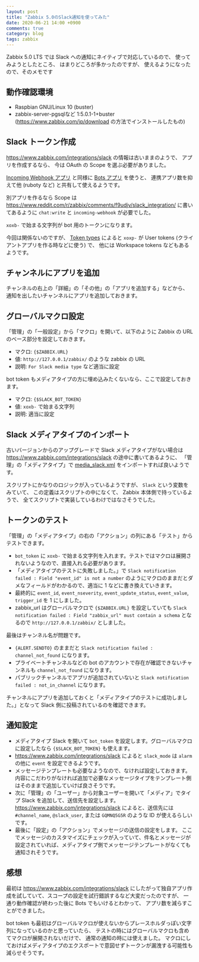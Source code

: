 ```yaml
---
layout: post
title: "Zabbix 5.0のSlack通知を使ってみた"
date: 2020-06-21 14:00 +0900
comments: true
category: blog
tags: zabbix
---
```

Zabbix 5.0 LTS では Slack への通知にネイティブで対応しているので、
使ってみようとしたところ、
はまりどころが多かったのですが、
使えるようになったので、そのメモです

<!--more-->

## 動作確認環境

- Raspbian GNU/Linux 10 (buster)
- zabbix-server-pgsqlなど 1:5.0.1-1+buster
  (https://www.zabbix.com/jp/download の方法でインストールしたもの)

## Slack トークン作成

<https://www.zabbix.com/integrations/slack>
の情報は古いままのようで、
アプリを作成するなら、
今は OAuth の Scope を選ぶ必要がありました。

[Incoming Webhook アプリ](https://slack.com/apps/A0F7XDUAZ--incoming-webhook-)
と同様に
[Bots アプリ](https://slack.com/apps/A0F7YS25R-bots)
を使うと、
連携アプリ数を抑えて他 (ruboty など) と共有して使えるようです。

別アプリを作るなら Scope は
<https://www.reddit.com/r/zabbix/comments/f9udjv/slack_integration/>
に書いてあるように `chat:write` と `incoming-webhook` が必要でした。

`xoxb-` で始まる文字列が bot 用のトークンになります。

今回は関係ないのですが、
[Token types](https://api.slack.com/authentication/token-types)
によると `xoxp-` が User tokens (クライアントアプリを作る時などに使う) で、
他には Workspace tokens などもあるようです。

## チャンネルにアプリを追加

チャンネルの右上の「詳細」の「その他」の「アプリを追加する」などから、
通知を出したいチャンネルにアプリを追加しておきます。

## グローバルマクロ設定

「管理」の「一般設定」から「マクロ」を開いて、以下のように Zabbix の URL のベース部分を設定しておきます。

- マクロ: `{$ZABBIX.URL}`
- 値: `http://127.0.0.1/zabbix/` のような zabbix の URL
- 説明: `For Slack media type` など適当に設定

bot token もメディアタイプの方に埋め込みたくないなら、ここで設定しておきます。

- マクロ: `{$SLACK_BOT_TOKEN}`
- 値: `xoxb-` で始まる文字列
- 説明: 適当に設定

## Slack メディアタイプのインポート

古いバージョンからのアップグレードで Slack メディアタイプがない場合は
<https://www.zabbix.com/integrations/slack>
の途中に書いてあるように、
「管理」の「メディアタイプ」で
[media_slack.xml](https://git.zabbix.com/projects/ZBX/repos/zabbix/browse/templates/media/slack/media_slack.xml)
をインポートすれば良いようです。

スクリプトにかなりのロジックが入っているようですが、
`Slack` という変数をみていて、
この定義はスクリプトの中になくて、
Zabbix 本体側で持っているようで、
全てスクリプトで実装しているわけではなさそうでした。

## トークンのテスト

「管理」の「メディアタイプ」の右の「アクション」の列にある「テスト」からテストできます。

- `bot_token` に `xoxb-` で始まる文字列を入れます。テストではマクロは展開されないようなので、直接入れる必要があります。
- 「メディアタイプのテストに失敗しました。」で `Slack notification failed : Field "event_id" is not a number` のようにマクロのままだとダメなフィールドがわかるので、適当に 1 などに書き換えていきます。
- 最終的に `event_id`, `event_nseverity`, `event_update_status`, `event_value`, `trigger_id` を 1 にしました。
- zabbix_url はグローバルマクロで `{$ZABBIX.URL}` を設定していても `Slack notification failed : Field "zabbix_url" must contain a schema` となるので `http://127.0.0.1/zabbix/` としました。

最後はチャンネル名が問題です。

- `{ALERT.SENDTO}` のままだと `Slack notification failed : channel_not_found` になります。
- プライベートチャンネルなどの bot のアカウントで存在が確認できないチャンネルも `channel_not_found` になります。
- パブリックチャンネルでアプリが追加されていないと `Slack notification failed : not_in_channel` になります。

チャンネルにアプリを追加しておくと「メディアタイプのテストに成功しました。」となって Slack 側に投稿されているのを確認できます。

## 通知設定

- メディアタイプ Slack を開いて `bot_token` を設定します。グローバルマクロに設定したなら `{$SLACK_BOT_TOKEN}` も使えます。
- <https://www.zabbix.com/integrations/slack> によると `slack_mode` は `alarm` の他に `event` を設定できるようです。
- メッセージテンプレートも必要なようなので、なければ設定しておきます。内容にこだわりがなければ追加で必要なメッセージタイプをテンプレート側はそのままで追加していけば良さそうです。
- 次に「管理」の「ユーザー」から対象ユーザーを開いて「メディア」でタイプ Slack を追加して、送信先を設定します。
  <https://www.zabbix.com/integrations/slack> によると、送信先には `#channel_name`, `@slack_user`, または `GQMNQ5G5R` のような ID が使えるらしいです。
- 最後に「設定」の「アクション」でメッセージの送信の設定をします。
  ここでメッセージのカスタマイズにチェックが入っていて、件名とメッセージが設定されていれば、メディアタイプ側でメッセージテンプレートがなくても通知されそうです。

## 感想

最初は
<https://www.zabbix.com/integrations/slack>
にしたがって独自アプリ作成を試していて、スコープの設定を試行錯誤するなど大変だったのですが、
一通り動作確認が終わった後に Bots でもいけるとわかって、
アプリ数を減らすことができました。

bot token も最初はグローバルマクロが使えないからプレースホルダっぽい文字列になっているのかと思っていたら、
テストの時にはグローバルマクロも含めてマクロが展開されないだけで、
通常の通知の時には使えました。
マクロにしておけばメディアタイプのエクスポートで意図せずトークンが漏洩する可能性も減らせそうです。
